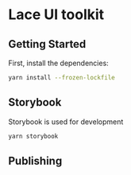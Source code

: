 # Lace UI toolkit

## Getting Started

First, install the dependencies:

```bash
yarn install --frozen-lockfile
```

## Storybook

Storybook is used for development

```bash
yarn storybook
```

## Publishing
